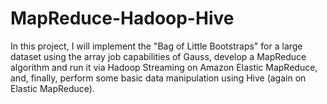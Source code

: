 # MapReduce-Hadoop-Hive
In this project, I will implement the "Bag of Little Bootstraps" for a large dataset using the array job capabilities of Gauss, develop a MapReduce algorithm and run it via Hadoop Streaming on Amazon Elastic MapReduce, and, finally, perform some basic data manipulation using Hive (again on Elastic MapReduce).
